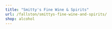 ```yaml
---
title: "Smitty's Fine Wine & Spirits"
url: /fallston/smittys-fine-wine-and-spirits/
shop: alcohol
---
```

